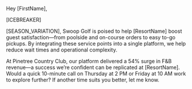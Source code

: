 Hey [FirstName],

[ICEBREAKER]

[SEASON_VARIATION], Swoop Golf is poised to help [ResortName] boost guest satisfaction—from poolside and on-course orders to easy to-go pickups. By integrating these service points into a single platform, we help reduce wait times and operational complexity.

At Pinetree Country Club, our platform delivered a 54% surge in F&B revenue—a success we’re confident can be replicated at [ResortName]. Would a quick 10-minute call on Thursday at 2 PM or Friday at 10 AM work to explore further? If another time suits you better, let me know.